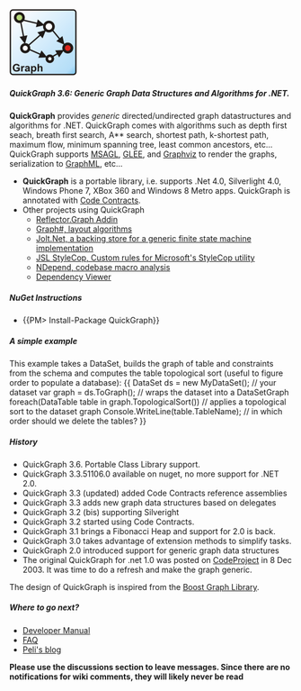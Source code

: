 ![](Home_quickgraph.banner.png)

##### QuickGraph 3.6: Generic Graph Data Structures and Algorithms for .NET.

**QuickGraph** provides _generic_ directed/undirected graph datastructures and algorithms for .NET. QuickGraph comes with algorithms such as depth first seach, breath first search, A** search, shortest path, k-shortest path, maximum flow, minimum spanning tree, least common ancestors, etc... QuickGraph supports [MSAGL](MSAGL), [GLEE](GLEE), and [Graphviz](Graphviz) to render the graphs, serialization to [GraphML](GraphML), etc...

* **QuickGraph** is a portable library, i.e. supports .Net 4.0, Silverlight 4.0, Windows Phone 7, XBox 360 and Windows 8 Metro apps. QuickGraph is annotated with [Code Contracts](http://research.microsoft.com/contracts).
* Other projects using QuickGraph
	* [Reflector.Graph Addin](http://reflectoraddins.codeplex.com/)
	* [Graph#, layout algorithms](http://graphsharp.codeplex.com/)
	* [Jolt.Net, a backing store for a generic finite state machine implementation](http://jolt.codeplex.com)
	* [JSL StyleCop, Custom rules for Microsoft's StyleCop utility](http://jslstylecop.codeplex.com/)
	* [NDepend, codebase macro analysis](http://www.ndepend.com/)
	* [Dependency Viewer](http://dependencyvisualizer.codeplex.com/)

##### NuGet Instructions

* {{PM> Install-Package QuickGraph}}

##### A simple example
This example takes a DataSet, builds the graph of table and constraints from the schema and computes the table topological sort (useful to figure order to populate a database):
{{
DataSet ds = new MyDataSet(); // your dataset
var graph = ds.ToGraph();  // wraps the dataset into a DataSetGraph
foreach(DataTable table in graph.TopologicalSort()) // applies a topological sort to the dataset graph
    Console.WriteLine(table.TableName); // in which order should we delete the tables?
}}
##### History 
* QuickGraph 3.6. Portable Class Library support.
* QuickGraph 3.3.51106.0 available on nuget, no more support for .NET 2.0.
* QuickGraph 3.3 (updated) added Code Contracts reference assemblies
* QuickGraph 3.3 adds new graph data structures based on delegates
* QuickGraph 3.2 (bis) supporting Silveright
* QuickGraph 3.2 started using Code Contracts.
* QuickGraph 3.1 brings a Fibonacci Heap and support for 2.0 is back.
* QuickGraph 3.0 takes advantage of extension methods to simplify tasks.
* QuickGraph 2.0 introduced support for generic graph data structures
* The original QuickGraph for .net 1.0 was posted on [CodeProject](http://www.codeproject.com/cs/miscctrl/quickgraph.asp) in  8 Dec 2003. It was time to do a refresh and make the graph generic.

The design of QuickGraph is inspired from the [Boost Graph Library](Boost-Graph-Library).

##### Where to go next?

* [Developer Manual](Developer-Manual)
* [FAQ](FAQ)
* [Peli's blog](http://blog.dotnetwiki.org)

**Please use the discussions section to leave messages. Since there are no notifications for wiki comments, they will likely never be read**